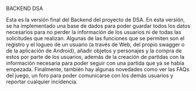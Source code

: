 BACKEND DSA

Esta es la versión final del Backend del proyecto de DSA. En esta versión, se ha implementado una base de dados para poder guardar todos los datos necesarios para no perder la información de los usuarios ni de todas las solicitudes que realizan. Algunas de las funciones que se permiten son el registro y el logueo de un usuario (a través de Web, del propio swagger o de la aplicación de Android), añadir objetos y personajes y la compra de estos por parte de los usuarios, además de la creación de partidas con la información necesaria para poder seguir con una partida que ya se había empezada. Finalmente, también hay algunas novedades como ver las FAQs del juego, un foro para poder comunicarse con los demás usuarios y reportar cualquier incidencia.
